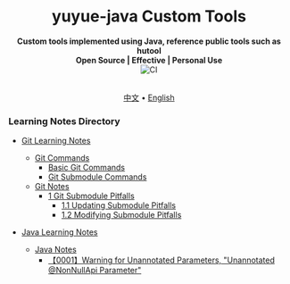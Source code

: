 <h1 align="center" style="text-align:center;vertical-align:middle;">
  yuyue-java Custom Tools
  <br>
</h1>

<p align="center" style="text-align:center;vertical-align:middle;">
  <b>Custom tools implemented using Java, reference public tools such as hutool</b>
  <br>
  <b>Open Source | Effective | Personal Use</b>
  <br>
  <img src="https://img.shields.io/github/last-commit/yuyue98/yuyue-java?color=66CCFF&label=last-commit" alt="CI">
  <br>
  <br>
</p>

<p align="center" style="text-align:center;vertical-align:middle;">
  <a href="/README.md">中文</a> •
  <a href="/README_EN.md">English</a>
</p>

### Learning Notes Directory

- [Git Learning Notes](./document/Git学习笔记.md#git学习笔记)
  - [Git Commands](./document/Git学习笔记.md#git命令)
    - [Basic Git Commands](./document/Git学习笔记.md#git基础命令)
    - [Git Submodule Commands](./document/Git学习笔记.md#git子模块命令)
  - [Git Notes](./document/Git学习笔记.md#git注意点)
    - [1 Git Submodule Pitfalls](./document/Git学习笔记.md#1-git-submodule-的坑)
      - [1.1 Updating Submodule Pitfalls](./document/Git学习笔记.md#11-更新submodule的坑)
      - [1.2 Modifying Submodule Pitfalls](./document/Git学习笔记.md#12-修改submodule的坑)

- [Java Learning Notes](./document/Java学习笔记.md#java学习笔记)
  - [Java Notes](./document/Java学习笔记.md#java注意点)
    - [【0001】Warning for Unannotated Parameters, "Unannotated @NonNullApi Parameter"](./document/Java学习笔记.md#0001入参存在告警未注解的形参重写-nonnullapi-形参)



